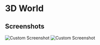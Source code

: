 # 3D World

## Screenshots
![Custom Screenshot]([https://github.com/spear97/Py3D-World/blob/main/3D%20World/Screenshots/Screenshot4.png](https://github.com/spear97/3D-World/blob/main/ScreenShots/UI_A.png)https://github.com/spear97/3D-World/blob/main/ScreenShots/UI_A.png) ![Custom Screenshot]([https://github.com/spear97/3D-World/blob/main/ScreenShots/UI_B.png) 

